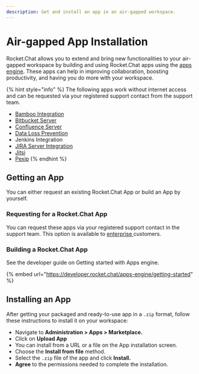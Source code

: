 ```yaml
---
description: Get and install an app in an air-gapped workspace.
---
```


# Air-gapped App Installation

Rocket.Chat allows you to extend and bring new functionalities to your air-gapped workspace by building and using Rocket.Chat apps using the [apps engine](https://developer.rocket.chat/apps-engine/rocket.chat-apps-engine). These apps can help in improving collaboration, boosting productivity, and having you do more with your workspace.

{% hint style="info" %}
The following apps work without internet access and can be requested via your registered support contact from the support team.

* [Bamboo Integration](../../extend-rocket.chat-capabilities/rocket.chat-marketplace/rocket.chat-public-apps-guides/atlassian/bamboo-integration.md)
* [Bitbucket Server](../../extend-rocket.chat-capabilities/rocket.chat-marketplace/rocket.chat-public-apps-guides/atlassian/bitbucket-server-integration.md)
* [Confluence Server](../../extend-rocket.chat-capabilities/rocket.chat-marketplace/rocket.chat-public-apps-guides/atlassian/confluence-server-integration.md)
* [Data Loss Prevention](../../extend-rocket.chat-capabilities/rocket.chat-marketplace/rocket.chat-public-apps-guides/data-loss-prevention-dlp-app.md)
* Jenkins Integration
* [JIRA Server Integration](../../extend-rocket.chat-capabilities/rocket.chat-marketplace/rocket.chat-public-apps-guides/atlassian/jira-server-integration.md)
* [Jitsi](../../use-rocket.chat/rocket.chat-conference-call/conference-call-admin-guide/jitsi-app.md)
* [Pexip](../../use-rocket.chat/rocket.chat-conference-call/conference-call-admin-guide/pexip-app.md)
{% endhint %}

## Getting an App

You can either request an existing Rocket.Chat App or build an App by yourself.

### Requesting for a Rocket.Chat App

You can request these apps via your registered support contact in the support team. This option is available to [enterprise ](https://www.rocket.chat/pricing)customers.

### Building a Rocket.Chat App

See the developer guide on Getting started with Apps engine.

{% embed url="https://developer.rocket.chat/apps-engine/getting-started" %}

## Installing an App

After getting your packaged and ready-to-use app in a `.zip` format, follow these instructions to install it on your workspace:

* Navigate to **Administration > Apps > Marketplace.**
* Click on **Upload App**
* You can install from a URL or a file on the App installation screen.
* Choose the **Install from file** method.
* Select the `.zip` file of the app and click **Install.**
* **Agree** to the permissions needed to complete the installation.
